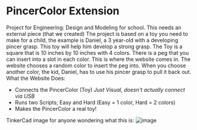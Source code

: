 # PincerColor Extension
Project for Engineering: Design and Modeling for school. This needs an external piece (that we created)
The project is based on a toy you need to make for a child, the example is Daniel, a 3 year-old with a developing pincer grasp.
This toy will help him develop a strong grasp.
The Toy is a square that is 10 inches by 10 inches with 4 colors. There is a peg that you can insert into a slot in each color.
This is where the website comes in. The website chooses a random color to insert the peg into. When you choose another color, the kid, Daniel, has to use his pincer grasp to pull it back out.
What the Website Does:
* Connects the PincerColor (Toy) *Just Visual, doesn't actually connect via USB*
* Runs two Scripts; Easy and Hard (Easy = 1 color, Hard = 2 colors)
* Makes the PincerColor a real toy!

TinkerCad image for anyone wondering what this is:
![image](https://ethanrepo.github.io/pincercolor-extension/pincercolortinkercad.png)
